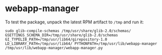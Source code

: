 # webapp-manager

To test the package, unpack the latest RPM artifact to `/tmp` and run it:

```
sudo glib-compile-schemas /tmp/usr/share/glib-2.0/schemas/
GSETTINGS_SCHEMA_DIR=/tmp/usr/share/glib-2.0/schemas GI_TYPELIB_PATH=/tmp/usr/lib64/girepository-1.0 LD_LIBRARY_PATH=/tmp/usr/lib64/ PYTHONPATH=/tmp/usr/lib/webapp-manager /tmp/usr/lib/webapp-manager/webapp-manager.py
```
